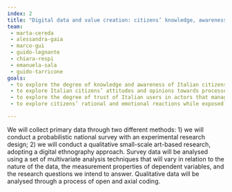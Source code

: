 ```yaml
---
index: 2
title: "Digital data and value creation: citizens’ knowledge, awareness and opinions"
team:
 - marta-cereda
 - alessandra-gaia
 - marco-gui
 - guido-legnante
 - chiara-respi
 - emanuela-sala
 - guido-tarricone
goals:
 - to explore the degree of knowledge and awareness of Italian citizens about how and to which aims digital data are exploited and the economic value they produce
 - to explore Italian citizens’ attitudes and opinions towards processes of digital data exploitation for business and non-business purposes
 - to explore the degree of trust of Italian users in actors that manage platforms extracting digital data
 - to explore citizens’ rational and emotional reactions while exposed to dynamics of digital data extraction and exploitation

---
```


We will collect primary data through two different methods: 1) we will conduct a probabilistic national survey with an experimental research design; 2) we will conduct a qualitative small-scale art-based research, adopting a digital ethnography approach. Survey data will be analysed using a set of multivariate analysis techniques that will vary in relation to the nature of the data, the measurement properties of dependent variables, and the research questions we intend to answer. Qualitative data will be analysed through a process of open and axial coding.
